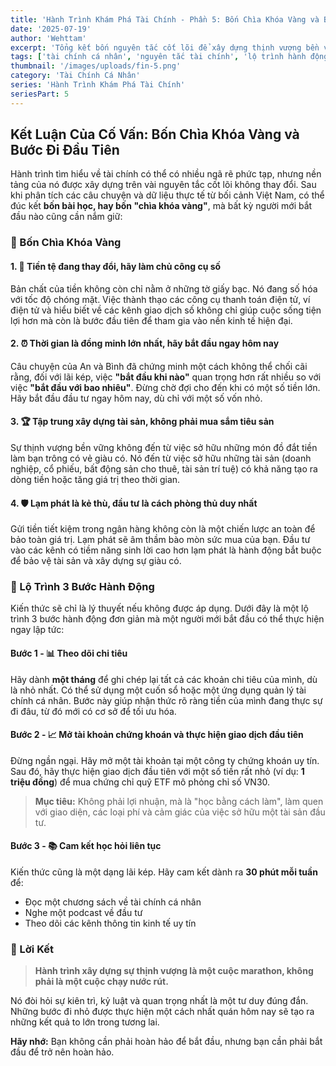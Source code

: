 ```yaml
---
title: 'Hành Trình Khám Phá Tài Chính - Phần 5: Bốn Chìa Khóa Vàng và Bước Đi Đầu Tiên'
date: '2025-07-19'
author: 'Wehttam'
excerpt: 'Tổng kết bốn nguyên tắc cốt lõi để xây dựng thịnh vượng bền vững và lộ trình 3 bước hành động đơn giản cho người mới bắt đầu.'
tags: ['tài chính cá nhân', 'nguyên tắc tài chính', 'lộ trình hành động', 'tư duy thịnh vượng', 'học hỏi liên tục']
thumbnail: '/images/uploads/fin-5.png'
category: 'Tài Chính Cá Nhân'
series: 'Hành Trình Khám Phá Tài Chính'
seriesPart: 5
---
```


## Kết Luận Của Cố Vấn: Bốn Chìa Khóa Vàng và Bước Đi Đầu Tiên

Hành trình tìm hiểu về tài chính có thể có nhiều ngã rẽ phức tạp, nhưng nền tảng của nó được xây dựng trên vài nguyên tắc cốt lõi không thay đổi. Sau khi phân tích các câu chuyện và dữ liệu thực tế từ bối cảnh Việt Nam, có thể đúc kết **bốn bài học, hay bốn "chìa khóa vàng"**, mà bất kỳ người mới bắt đầu nào cũng cần nắm giữ:

### 🔑 Bốn Chìa Khóa Vàng

#### 1. 📱 Tiền tệ đang thay đổi, hãy làm chủ công cụ số
Bản chất của tiền không còn chỉ nằm ở những tờ giấy bạc. Nó đang số hóa với tốc độ chóng mặt. Việc thành thạo các công cụ thanh toán điện tử, ví điện tử và hiểu biết về các kênh giao dịch số không chỉ giúp cuộc sống tiện lợi hơn mà còn là bước đầu tiên để tham gia vào nền kinh tế hiện đại.

#### 2. ⏰ Thời gian là đồng minh lớn nhất, hãy bắt đầu ngay hôm nay
Câu chuyện của An và Bình đã chứng minh một cách không thể chối cãi rằng, đối với lãi kép, việc **"bắt đầu khi nào"** quan trọng hơn rất nhiều so với việc **"bắt đầu với bao nhiêu"**. Đừng chờ đợi cho đến khi có một số tiền lớn. Hãy bắt đầu đầu tư ngay hôm nay, dù chỉ với một số vốn nhỏ.

#### 3. 🏆 Tập trung xây dựng tài sản, không phải mua sắm tiêu sản
Sự thịnh vượng bền vững không đến từ việc sở hữu những món đồ đắt tiền làm bạn trông có vẻ giàu có. Nó đến từ việc sở hữu những tài sản (doanh nghiệp, cổ phiếu, bất động sản cho thuê, tài sản trí tuệ) có khả năng tạo ra dòng tiền hoặc tăng giá trị theo thời gian.

#### 4. 🛡️ Lạm phát là kẻ thù, đầu tư là cách phòng thủ duy nhất
Gửi tiền tiết kiệm trong ngân hàng không còn là một chiến lược an toàn để bảo toàn giá trị. Lạm phát sẽ âm thầm bào mòn sức mua của bạn. Đầu tư vào các kênh có tiềm năng sinh lời cao hơn lạm phát là hành động bắt buộc để bảo vệ tài sản và xây dựng sự giàu có.

### 🚀 Lộ Trình 3 Bước Hành Động

Kiến thức sẽ chỉ là lý thuyết nếu không được áp dụng. Dưới đây là một lộ trình 3 bước hành động đơn giản mà một người mới bắt đầu có thể thực hiện ngay lập tức:

#### Bước 1 - 📊 Theo dõi chi tiêu
Hãy dành **một tháng** để ghi chép lại tất cả các khoản chi tiêu của mình, dù là nhỏ nhất. Có thể sử dụng một cuốn sổ hoặc một ứng dụng quản lý tài chính cá nhân. Bước này giúp nhận thức rõ ràng tiền của mình đang thực sự đi đâu, từ đó mới có cơ sở để tối ưu hóa.

#### Bước 2 - 📈 Mở tài khoản chứng khoán và thực hiện giao dịch đầu tiên
Đừng ngần ngại. Hãy mở một tài khoản tại một công ty chứng khoán uy tín. Sau đó, hãy thực hiện giao dịch đầu tiên với một số tiền rất nhỏ (ví dụ: **1 triệu đồng**) để mua chứng chỉ quỹ ETF mô phỏng chỉ số VN30. 

> **Mục tiêu:** Không phải lợi nhuận, mà là "học bằng cách làm", làm quen với giao diện, các loại phí và cảm giác của việc sở hữu một tài sản đầu tư.

#### Bước 3 - 📚 Cam kết học hỏi liên tục
Kiến thức cũng là một dạng lãi kép. Hãy cam kết dành ra **30 phút mỗi tuần** để:
- Đọc một chương sách về tài chính cá nhân
- Nghe một podcast về đầu tư
- Theo dõi các kênh thông tin kinh tế uy tín

### 🏁 Lời Kết

> **Hành trình xây dựng sự thịnh vượng là một cuộc marathon, không phải là một cuộc chạy nước rút.**

Nó đòi hỏi sự kiên trì, kỷ luật và quan trọng nhất là một tư duy đúng đắn. Những bước đi nhỏ được thực hiện một cách nhất quán hôm nay sẽ tạo ra những kết quả to lớn trong tương lai.

**Hãy nhớ:** Bạn không cần phải hoàn hảo để bắt đầu, nhưng bạn cần phải bắt đầu để trở nên hoàn hảo.